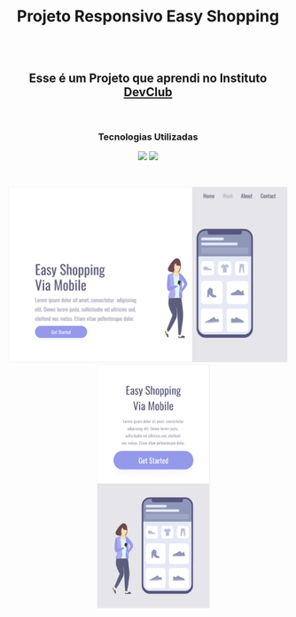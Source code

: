 <h1 align="center" >Projeto Responsivo Easy Shopping</h1>
<br>
<br>
<h2 align="center" >Esse é um Projeto que aprendi no Instituto <a href="https://rodolfomori.com.br/devclub">DevClub</a></h2>
<br>
<h3 align="center" >Tecnologias Utilizadas</h3>
<p align="center"> 
<img src="https://img.shields.io/badge/HTML5-E34F26?style=for-the-badge&logo=html5&logoColor=white">
<img src="https://img.shields.io/badge/CSS3-1572B6?style=for-the-badge&logo=css3&logoColor=white">
</p>
<br>
<p float="left" align="center"  >
  
<img src="https://github.com/Carloscs10/Projeto-Easy-Shopping-Responsivo/blob/master/Capturar%201%20notbook.PNG?raw=true" width="700px"  />
&nbsp;&nbsp;&nbsp;&nbsp;
<img src="https://github.com/Carloscs10/Projeto-Easy-Shopping-Responsivo/blob/master/Capturar2%20mobile.PNG?raw=true" height="440"/>

</p>
 
